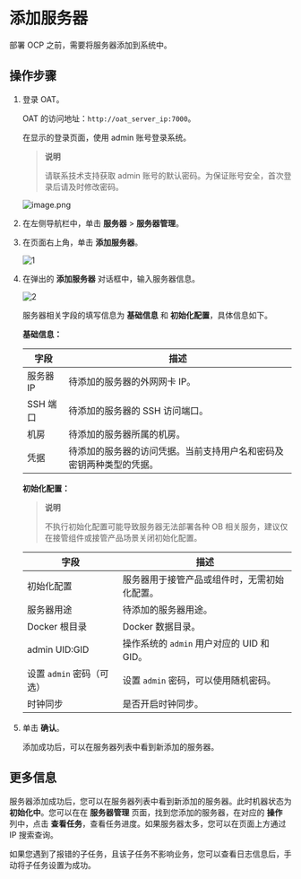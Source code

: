 # 添加服务器

部署 OCP 之前，需要将服务器添加到系统中。

## 操作步骤

1. 登录 OAT。

   OAT 的访问地址：`http://oat_server_ip:7000`。

   在显示的登录页面，使用 admin 账号登录系统。

   > **说明**
   >
   > 请联系技术支持获取 admin 账号的默认密码。为保证账号安全，首次登录后请及时修改密码。

   ![image.png](https://help-static-aliyun-doc.aliyuncs.com/assets/img/zh-CN/9077796061/p187569.png "image.png")

2. 在左侧导航栏中，单击 **服务器** \> **服务器管理**。

3. 在页面右上角，单击 **添加服务器**。

   ![1](https://obbusiness-private.oss-cn-shanghai.aliyuncs.com/doc/img/observer-enterprise/V4.0.0/4.deploy-the-oceanbase-database/OAT/1%E6%B7%BB%E5%8A%A0%E6%9C%8D%E5%8A%A1%E5%99%A8.png)

4. 在弹出的 **添加服务器** 对话框中，输入服务器信息。

   ![2](https://obbusiness-private.oss-cn-shanghai.aliyuncs.com/doc/img/observer-enterprise/V4.0.0/4.deploy-the-oceanbase-database/OAT/2%E6%B7%BB%E5%8A%A0%E6%9C%8D%E5%8A%A1%E5%99%A8.png)

   服务器相关字段的填写信息为 **基础信息** 和 **初始化配置**，具体信息如下。

   **基础信息：**

   |   字段    |          描述          |
   |-----------|----------------------|
   | 服务器 IP | 待添加的服务器的外网网卡 IP。    |
   | SSH 端口  | 待添加的服务器的 SSH 访问端口。   |
   | 机房      | 待添加的服务器所属的机房。        |
   | 凭据      | 待添加的服务器的访问凭据。当前支持用户名和密码及密钥两种类型的凭据。|

   **初始化配置：**

   >**说明**
   >
   >不执行初始化配置可能导致服务器无法部署各种 OB 相关服务，建议仅在接管组件或接管产品场景关闭初始化配置。

   |   字段    |          描述         |
   |-----------|----------------------|
   | 初始化配置 | 服务器用于接管产品或组件时，无需初始化配置。|
   | 服务器用途 | 待添加的服务器用途。|
   | Docker 根目录 | Docker 数据目录。|
   | admin UID:GID | 操作系统的 `admin` 用户对应的 UID 和 GID。|
   | 设置 `admin` 密码（可选）| 设置 `admin` 密码，可以使用随机密码。|
   | 时钟同步 | 是否开启时钟同步。|

5. 单击 **确认**。

   添加成功后，可以在服务器列表中看到新添加的服务器。

## 更多信息

服务器添加成功后，您可以在服务器列表中看到新添加的服务器。此时机器状态为 **初始化中**。您可以在在 **服务器管理** 页面，找到您添加的服务器，在对应的 **操作** 列中，点击 **查看任务**，查看任务进度。如果服务器太多，您可以在页面上方通过 IP 搜索查询。

如果您遇到了报错的子任务，且该子任务不影响业务，您可以查看日志信息后，手动将子任务设置为成功。
